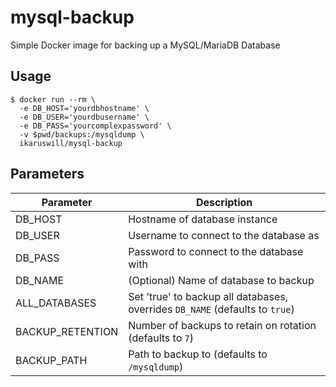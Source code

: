# mysql-backup
Simple Docker image for backing up a MySQL/MariaDB Database

## Usage
```
$ docker run --rm \
  -e DB_HOST='yourdbhostname' \
  -e DB_USER='yourdbusername' \
  -e DB_PASS='yourcomplexpassword' \
  -v $pwd/backups:/mysqldump \
  ikaruswill/mysql-backup
```

## Parameters
| Parameter        | Description                                                                  |
|------------------|------------------------------------------------------------------------------|
| DB_HOST          | Hostname of database instance                                                |
| DB_USER          | Username to connect to the database as                                       |
| DB_PASS          | Password to connect to the database with                                     |
| DB_NAME          | (Optional) Name of database to backup                                        |
| ALL_DATABASES    | Set 'true' to backup all databases, overrides `DB_NAME` (defaults to `true`) |
| BACKUP_RETENTION | Number of backups to retain on rotation (defaults to `7`)                    |
| BACKUP_PATH      | Path to backup to (defaults to `/mysqldump`)                                 |

